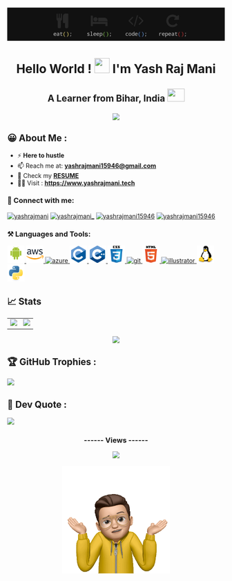 <a > <img align="center" src="https://github.com/yashrajmani/yashrajmani/blob/main/banner_fin.jpg"/></a>

<h1 align="center">Hello World ! <img src="https://media.giphy.com/media/hvRJCLFzcasrR4ia7z/giphy.gif" width="35px" height="35px"> I'm Yash Raj Mani</h1>
<h2 align="center">A Learner from Bihar, India <img src="https://upload.wikimedia.org/wikipedia/commons/3/3a/Animated-Flag-India.gif" width="40px" height="30px"> </h2>
<h4 align="center">
<img src="https://github.com/yashrajmani/yashrajmani/blob/main/readme_banner.gif" align="center" width="260" height="auto">
  </h4>

## 😀 About Me :
- ⚡ **Here to hustle** 
- 📫 Reach me at:  **yashrajmani15946@gmail.com**
- 📄 Check my **[RESUME](https://drive.google.com/file/d/13_PqF6e5EfShzZ-GbTzq8VQphrfB4wGC/view?usp=sharing)**
- 👨‍💻 Visit : **https://www.yashrajmani.tech**


<h3 align="left"> 🤝 Connect with me:</h3>
<p align="left">
<a href="https://linkedin.com/in/yashrajmani" target="blank"><img align="center" src="https://raw.githubusercontent.com/rahuldkjain/github-profile-readme-generator/master/src/images/icons/Social/linked-in-alt.svg" alt="yashrajmani" height="30" width="40" /></a>
<a href="https://instagram.com/yashrajmani_" target="blank"><img align="center" src="https://raw.githubusercontent.com/rahuldkjain/github-profile-readme-generator/master/src/images/icons/Social/instagram.svg" alt="yashrajmani_" height="30" width="40" /></a>
<a href="https://www.hackerrank.com/yashrajmani15946" target="blank"><img align="center" src="https://raw.githubusercontent.com/rahuldkjain/github-profile-readme-generator/master/src/images/icons/Social/hackerrank.svg" alt="yashrajmani15946" height="30" width="40" /></a>
<a href="https://auth.geeksforgeeks.org/user/yashrajmani15946" target="blank"><img align="center" src="https://raw.githubusercontent.com/rahuldkjain/github-profile-readme-generator/master/src/images/icons/Social/geeks-for-geeks.svg" alt="yashrajmani15946" height="30" width="40" /></a>
</p>

<h3 align="left"> ⚒️ Languages and Tools:</h3>
<p align="left"> <a href="https://developer.android.com" target="_blank"> <img src="https://raw.githubusercontent.com/devicons/devicon/master/icons/android/android-original-wordmark.svg" alt="android" width="40" height="40"/> </a> <a href="https://aws.amazon.com" target="_blank"> <img src="https://raw.githubusercontent.com/devicons/devicon/master/icons/amazonwebservices/amazonwebservices-original-wordmark.svg" alt="aws" width="40" height="40"/> </a> <a href="https://azure.microsoft.com/en-in/" target="_blank"> <img src="https://www.vectorlogo.zone/logos/microsoft_azure/microsoft_azure-icon.svg" alt="azure" width="40" height="40"/> </a> <a href="https://www.cprogramming.com/" target="_blank"> <img src="https://raw.githubusercontent.com/devicons/devicon/master/icons/c/c-original.svg" alt="c" width="40" height="40"/> </a> <a href="https://www.w3schools.com/cpp/" target="_blank"> <img src="https://raw.githubusercontent.com/devicons/devicon/master/icons/cplusplus/cplusplus-original.svg" alt="cplusplus" width="40" height="40"/> </a> <a href="https://www.w3schools.com/css/" target="_blank"> <img src="https://raw.githubusercontent.com/devicons/devicon/master/icons/css3/css3-original-wordmark.svg" alt="css3" width="40" height="40"/> </a> <a href="https://git-scm.com/" target="_blank"> <img src="https://www.vectorlogo.zone/logos/git-scm/git-scm-icon.svg" alt="git" width="40" height="40"/> </a> <a href="https://www.w3.org/html/" target="_blank"> <img src="https://raw.githubusercontent.com/devicons/devicon/master/icons/html5/html5-original-wordmark.svg" alt="html5" width="40" height="40"/> </a> <a href="https://www.adobe.com/in/products/illustrator.html" target="_blank"> <img src="https://www.vectorlogo.zone/logos/adobe_illustrator/adobe_illustrator-icon.svg" alt="illustrator" width="40" height="40"/> </a> <a href="https://www.linux.org/" target="_blank"> <img src="https://raw.githubusercontent.com/devicons/devicon/master/icons/linux/linux-original.svg" alt="linux" width="40" height="40"/> </a> <a href="https://www.python.org" target="_blank"> <img src="https://raw.githubusercontent.com/devicons/devicon/master/icons/python/python-original.svg" alt="python" width="40" height="40"/> </a> </p>

<!-- 
<p><img align="center" src="https://github-readme-stats.vercel.app/api/top-langs?username=yashrajmani&show_icons=true&locale=en&layout=compact" alt="yashrajmani" /></p>
 -->

<!--
//TODO: add more icons for languages
-->


## 📈 Stats

<table>
<tr>
<td>
<img src="https://github-readme-stats.vercel.app/api?username=yashrajmani&include_all_commits=true&count_private=true&show_icons=true&line_height=20&theme=tokyonight"/>
<td><img src="https://github-readme-stats.vercel.app/api/top-langs?username=yashrajmani&show_icons=true&locale=en&layout=compact&theme=tokyonight" />
</td>
</tr>
</table>
<p align="center">
<img align="center" src="https://github-readme-streak-stats.herokuapp.com/?user=yashrajmani&theme=tokyonight" />
</p>



## 🏆 GitHub Trophies :
![](https://github-profile-trophy.vercel.app/?username=yashrajmani&theme=dark&no-frame=false&no-bg=true&margin-w=8)

## 🤖 Dev Quote :
<a align="center">![](https://quotes-github-readme.vercel.app/api?type=horizontal&theme=dark)</a>


<h3 align="center">
------ Views ------ 
 </h3>
<p align="center">
<img src="https://profile-counter.glitch.me/yashrajmani/count.svg"></p>
<p>


<p align="center">
<img src="https://github.com/yashrajmani/yashrajmani/blob/main/img.gif" height=250px></p>
<p>

